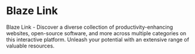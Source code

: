 # Blaze Link
Blaze Link - Discover a diverse collection of productivity-enhancing websites, open-source software, and more across multiple categories on this interactive platform. Unleash your potential with an extensive range of valuable resources.
